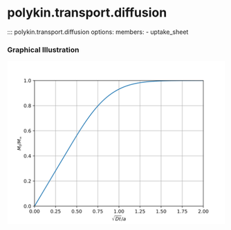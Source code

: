 # polykin.transport.diffusion

::: polykin.transport.diffusion
    options:
        members:
            - uptake_sheet

### Graphical Illustration

![uptake_sheet](uptake_sheet.svg)
